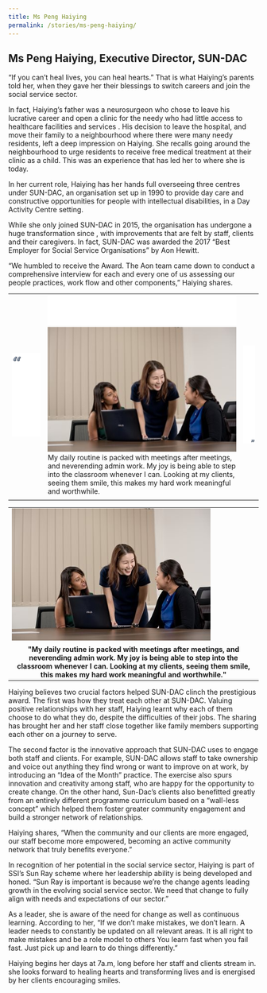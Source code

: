 ```yaml
---
title: Ms Peng Haiying
permalink: /stories/ms-peng-haiying/
---
```


## Ms Peng Haiying, Executive Director, SUN-DAC

“If you can’t heal lives, you can heal hearts.” That is what Haiying’s parents told her, when they gave her their blessings to switch careers and join the social service sector.

In fact, Haiying’s  father was a neurosurgeon who chose to leave his lucrative career and open a clinic for the needy who had little access to healthcare facilities and services . His decision to leave the hospital, and move their family to a neighbourhood where there were many needy residents, left a deep impression on Haiying. She recalls going around the neighbourhood to urge residents to receive free medical treatment at their clinic as a child. This was an experience that has led her to where she is today.

In her current role,  Haiying has her hands full overseeing three centres under SUN-DAC, an organisation set up in 1990 to provide day care and constructive opportunities for people with intellectual disabilities, in a Day Activity Centre setting.

While she only joined SUN-DAC in 2015, the organisation has undergone a huge transformation since , with improvements that are felt by staff, clients and their caregivers. In fact, SUN-DAC was awarded the 2017 “Best Employer for Social Service Organisations” by Aon Hewitt.

“We humbled to receive the Award. The Aon team came down to conduct a comprehensive interview for each and every one of us assessing our people practices, work flow and other components,” Haiying shares.


|  |  |  |
|--|--|--|
|![buffer](/images/stories/within_stories/left-quote-w-buffer-2.png) |![buffer-h](/images/stories/within_stories/buffer-h.png)<br>![pei-haiying](/images/stories/within_stories/pei-haiying.png) <br> My daily routine is packed with meetings after meetings, and neverending admin work. My joy is being able to step into the classroom whenever I can. Looking at my clients, seeing them smile, this makes my hard work meaningful and worthwhile. | ![buffer](/images/stories/within_stories/right-quote-w-buffer-4.png)   |
|  |  |  |


<table>
	<tbody>
		<tr>
			<td><img alt="Ms Peng Haiying" src="/images/stories/pages/ms-peng-haiying.jpg" style="width: 400px; height: 266px;" /></td>
		</tr>
		<tr>
			<td style="text-align: center;"><strong style="text-align: center;">"My daily routine is packed with meetings after meetings, and neverending admin work. My joy is being able to step into the classroom whenever I can. Looking at my clients, seeing them smile, this makes my hard work meaningful and worthwhile."</strong></td>
		</tr>
	</tbody>
</table>

Haiying believes two crucial factors helped SUN-DAC clinch the prestigious award. The first was how they treat each other at SUN-DAC. Valuing positive relationships with her staff, Haiying learnt why each of them choose to do what they do, despite the difficulties of their jobs. The sharing has brought her and her staff close together like family members supporting each other on a journey to serve.

The  second factor is the innovative approach that SUN-DAC uses to engage both staff and clients. For example, SUN-DAC allows staff to take ownership and voice out anything they find wrong or want to improve on at work, by introducing an “Idea of the Month” practice. The exercise also spurs innovation and creativity among staff, who are happy for the opportunity to create change. On the other hand, Sun-Dac’s clients also benefitted greatly from an entirely different programme curriculum based on a “wall-less concept” which helped them foster greater community engagement and build a stronger network of relationships.

Haiying shares, “When the community and our clients are more engaged, our staff become more empowered, becoming an active community network that truly benefits everyone.”

In recognition of her potential in the social service sector, Haiying is part of SSI’s Sun Ray scheme where her leadership ability is being developed and honed. “Sun Ray is important is because we’re the change agents leading growth in the evolving social service sector. We need that change to fully align with needs and expectations of our sector.”

As a leader, she is aware of the need for change as well as continuous learning. According to her, “If we don’t make mistakes, we don’t learn.  A leader needs to constantly be updated on all relevant areas. It is all right to make mistakes and be a role model to others You learn fast when you fail fast. Just pick up and learn to do things differently.”

Haiying begins her days at 7a.m, long before her staff and clients stream in. she looks forward to healing hearts and transforming lives and is energised by her clients encouraging smiles.
